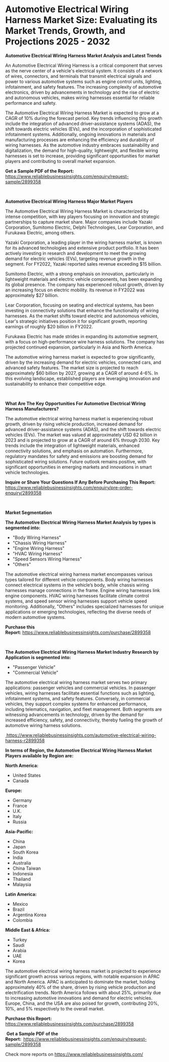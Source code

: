 <p><h1>Automotive Electrical Wiring Harness Market Size: Evaluating its Market Trends, Growth, and Projections 2025 - 2032</h1></p><p><strong>Automotive Electrical Wiring Harness Market Analysis and Latest Trends</strong></p>
<p><p>An Automotive Electrical Wiring Harness is a critical component that serves as the nerve center of a vehicle's electrical system. It consists of a network of wires, connectors, and terminals that transmit electrical signals and power to various automotive systems such as engine control units, lighting, infotainment, and safety features. The increasing complexity of automotive electronics, driven by advancements in technology and the rise of electric and autonomous vehicles, makes wiring harnesses essential for reliable performance and safety.</p><p>The Automotive Electrical Wiring Harness Market is expected to grow at a CAGR of 10% during the forecast period. Key trends influencing this growth include the integration of advanced driver-assistance systems (ADAS), the shift towards electric vehicles (EVs), and the incorporation of sophisticated infotainment systems. Additionally, ongoing innovations in materials and manufacturing processes are enhancing the efficiency and durability of wiring harnesses. As the automotive industry embraces sustainability and digitalization, the demand for high-quality, lightweight, and flexible wiring harnesses is set to increase, providing significant opportunities for market players and contributing to overall market expansion.</p></p>
<p><strong>Get a Sample PDF of the Report:&nbsp;</strong> <a href="https://www.reliablebusinessinsights.com/enquiry/request-sample/2899358?utm_campaign=3383&utm_medium=2&utm_source=Github&utm_content=ia&utm_term=15032025&utm_id=automotive-electrical-wiring-harness">https://www.reliablebusinessinsights.com/enquiry/request-sample/2899358</a></p>
<p>&nbsp;</p>
<p><strong>Automotive Electrical Wiring Harness Major Market Players</strong></p>
<p><p>The Automotive Electrical Wiring Harness Market is characterized by intense competition, with key players focusing on innovation and strategic partnerships to capture market share. Major companies include Yazaki Corporation, Sumitomo Electric, Delphi Technologies, Lear Corporation, and Furukawa Electric, among others.</p><p>Yazaki Corporation, a leading player in the wiring harness market, is known for its advanced technologies and extensive product portfolio. It has been actively investing in research and development to meet the growing demand for electric vehicles (EVs), targeting revenue growth in the segment.  For FY2022, Yazaki reported sales revenue exceeding $15 billion.</p><p>Sumitomo Electric, with a strong emphasis on innovation, particularly in lightweight materials and electric vehicle components, has been expanding its global presence. The company has experienced robust growth, driven by an increasing focus on electric mobility. Its revenue in FY2022 was approximately $27 billion.</p><p>Lear Corporation, focusing on seating and electrical systems, has been investing in connectivity solutions that enhance the functionality of wiring harnesses. As the market shifts toward electric and autonomous vehicles, Lear's strategic initiatives position it for significant growth, reporting earnings of roughly $20 billion in FY2022.</p><p>Furukawa Electric has made strides in expanding its automotive segment, with a focus on high-performance wire harness solutions. The company has projected continued expansion, particularly in Asia and North America.</p><p>The automotive wiring harness market is expected to grow significantly, driven by the increasing demand for electric vehicles, connected cars, and advanced safety features. The market size is projected to reach approximately $60 billion by 2027, growing at a CAGR of around 4-6%. In this evolving landscape, established players are leveraging innovation and sustainability to enhance their competitive edge.</p></p>
<p>&nbsp;</p>
<p><strong>What Are The Key Opportunities For Automotive Electrical Wiring Harness Manufacturers?</strong></p>
<p><p>The automotive electrical wiring harness market is experiencing robust growth, driven by rising vehicle production, increased demand for advanced driver-assistance systems (ADAS), and the shift towards electric vehicles (EVs). The market was valued at approximately USD 62 billion in 2023 and is projected to grow at a CAGR of around 6% through 2030. Key trends include the integration of lightweight materials, enhanced connectivity solutions, and emphasis on automation. Furthermore, regulatory mandates for safety and emissions are boosting demand for sophisticated wiring solutions. Future outlook remains positive, with significant opportunities in emerging markets and innovations in smart vehicle technologies.</p></p>
<p><strong>Inquire or Share Your Questions If Any Before Purchasing This Report:</strong> <a href="https://www.reliablebusinessinsights.com/enquiry/pre-order-enquiry/2899358?utm_campaign=3383&utm_medium=2&utm_source=Github&utm_content=ia&utm_term=15032025&utm_id=automotive-electrical-wiring-harness">https://www.reliablebusinessinsights.com/enquiry/pre-order-enquiry/2899358</a></p>
<p>&nbsp;</p>
<p><strong>Market Segmentation</strong></p>
<p><strong>The Automotive Electrical Wiring Harness Market Analysis by types is segmented into:</strong></p>
<p><ul><li>"Body Wiring Harness"</li><li>"Chassis Wiring Harness"</li><li>"Engine Wiring Harness"</li><li>"HVAC Wiring Harness"</li><li>"Speed Sensors Wiring Harness"</li><li>"Others"</li></ul></p>
<p><p>The automotive electrical wiring harness market encompasses various types tailored for different vehicle components. Body wiring harnesses connect electrical systems in the vehicle’s body, while chassis wiring harnesses manage connections in the frame. Engine wiring harnesses link engine components. HVAC wiring harnesses facilitate climate control systems, and speed sensor wiring harnesses support vehicle speed monitoring. Additionally, "Others" includes specialized harnesses for unique applications or emerging technologies, reflecting the diverse needs of modern automotive systems.</p></p>
<p><strong>Purchase this Report:&nbsp;</strong><a href="https://www.reliablebusinessinsights.com/purchase/2899358?utm_campaign=3383&utm_medium=2&utm_source=Github&utm_content=ia&utm_term=15032025&utm_id=automotive-electrical-wiring-harness">https://www.reliablebusinessinsights.com/purchase/2899358</a></p>
<p>&nbsp;</p>
<p><strong>The Automotive Electrical Wiring Harness Market Industry Research by Application is segmented into:</strong></p>
<p><ul><li>"Passenger Vehicle"</li><li>"Commercial Vehicle"</li></ul></p>
<p><p>The automotive electrical wiring harness market serves two primary applications: passenger vehicles and commercial vehicles. In passenger vehicles, wiring harnesses facilitate essential functions such as lighting, infotainment systems, and safety features. Conversely, in commercial vehicles, they support complex systems for enhanced performance, including telematics, navigation, and fleet management. Both segments are witnessing advancements in technology, driven by the demand for increased efficiency, safety, and connectivity, thereby fueling the growth of automotive wiring harness solutions.</p></p>
<p><a href="https://www.reliablebusinessinsights.com/automotive-electrical-wiring-harness-r2899358?utm_campaign=3383&utm_medium=2&utm_source=Github&utm_content=ia&utm_term=15032025&utm_id=automotive-electrical-wiring-harness">&nbsp;https://www.reliablebusinessinsights.com/automotive-electrical-wiring-harness-r2899358</a></p>
<p><strong>In terms of Region, the Automotive Electrical Wiring Harness Market Players available by Region are:</strong></p>
<p>
    <p> <strong> North America: </strong>
        <ul>
            <li>United States</li>
            <li>Canada</li>
        </ul>
        </p> 
    <p> <strong> Europe: </strong>
        <ul>
            <li>Germany</li>
            <li>France</li>
            <li>U.K.</li>
            <li>Italy</li>
            <li>Russia</li>
        </ul>
        </p> 
    <p> <strong> Asia-Pacific: </strong>
        <ul>
            <li>China</li>
            <li>Japan</li>
            <li>South Korea</li>
            <li>India</li>
            <li>Australia</li>
            <li>China Taiwan</li>
            <li>Indonesia</li>
            <li>Thailand</li>
            <li>Malaysia</li>
        </ul>
        </p> 
    <p> <strong> Latin America: </strong>
        <ul>
            <li>Mexico</li>
            <li>Brazil</li>
            <li>Argentina Korea</li>
            <li>Colombia</li>
        </ul>
        </p> 
    <p> <strong> Middle East & Africa: </strong>
        <ul>
            <li>Turkey</li>
            <li>Saudi</li>
            <li>Arabia</li>
            <li>UAE</li>
            <li>Korea</li>
        </ul>
    </p>
    </p>
<p><p>The automotive electrical wiring harness market is projected to experience significant growth across various regions, with notable expansion in APAC and North America. APAC is anticipated to dominate the market, holding approximately 40% of the share, driven by rising vehicle production and electrification trends. North America follows with about 25%, primarily due to increasing automotive innovations and demand for electric vehicles. Europe, China, and the USA are also poised for growth, contributing 20%, 10%, and 5% respectively to the overall market.</p></p>
<p><strong>Purchase this Report: </strong><a href="https://www.reliablebusinessinsights.com/purchase/2899358?utm_campaign=3383&utm_medium=2&utm_source=Github&utm_content=ia&utm_term=15032025&utm_id=automotive-electrical-wiring-harness">https://www.reliablebusinessinsights.com/purchase/2899358</a></p>
<p>&nbsp;<strong>Get a Sample PDF of the Report:&nbsp;&nbsp;</strong><a href="https://www.reliablebusinessinsights.com/enquiry/request-sample/2899358?utm_campaign=3383&utm_medium=2&utm_source=Github&utm_content=ia&utm_term=15032025&utm_id=automotive-electrical-wiring-harness">https://www.reliablebusinessinsights.com/enquiry/request-sample/2899358</a></p>
<p><strong></strong></p>
<p>Check more reports on <a href="https://www.reliablebusinessinsights.com/?utm_campaign=3383&utm_medium=2&utm_source=Github&utm_content=ia&utm_term=15032025&utm_id=automotive-electrical-wiring-harness">https://www.reliablebusinessinsights.com/</a></p>